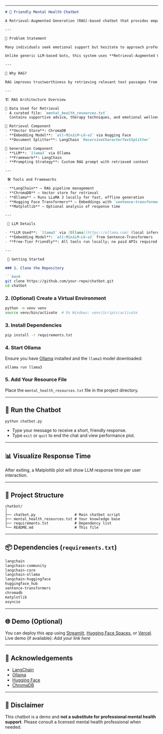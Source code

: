 
---

````md
# 🧠 Friendly Mental Health Chatbot

A Retrieval-Augmented Generation (RAG)-based chatbot that provides empathetic and helpful responses grounded in reliable mental health resources. Ideal for offering emotional support, this assistant uses vector-based retrieval and local LLM generation for informed, emotionally intelligent responses.

---

🧩 Problem Statement

Many individuals seek emotional support but hesitate to approach professionals or find it difficult to search through mental health literature. This chatbot addresses that by enabling **accessible, reliable, and emotionally aware guidance**, grounded in real mental health resources.

Unlike generic LLM-based bots, this system uses **Retrieval-Augmented Generation (RAG)** to provide **fact-based responses**, reducing hallucinations and increasing relevance.

---

🧠 Why RAG?

RAG improves trustworthiness by retrieving relevant text passages from verified content (e.g., therapy guides or support articles) and **feeding them to the LLM** before generation. This ensures responses are **informed and grounded**, not hallucinated.

---

🏗️ RAG Architecture Overview

🔹 Data Used for Retrieval
- A curated file: `mental_health_resources.txt`  
  Contains supportive advice, therapy techniques, and emotional wellness tips.

🔹 Retrieval Component
- **Vector Store**: ChromaDB  
- **Embedding Model**: `all-MiniLM-L6-v2` via Hugging Face  
- **Document Splitter**: LangChain `RecursiveCharacterTextSplitter`  

🔹 Generation Component
- **LLM**: `llama3` via Ollama  
- **Framework**: LangChain  
- **Prompting Strategy**: Custom RAG prompt with retrieved context

---

 🛠️ Tools and Frameworks

- **LangChain** – RAG pipeline management  
- **ChromaDB** – Vector store for retrieval  
- **Ollama** – Runs LLaMA 3 locally for fast, offline generation  
- **Hugging Face Transformers** – Embeddings with `sentence-transformers`  
- **Matplotlib** – Optional analysis of response time  

---

 🧪 LLM Details

- **LLM Used**: `llama3` via [Ollama](https://ollama.com) (local inference)
- **Embedding Model**: `all-MiniLM-L6-v2` from Sentence-Transformers
- **Free-Tier Friendly**: All tools run locally; no paid APIs required

---

 🚀 Getting Started

### 1. Clone the Repository

```bash
git clone https://github.com/your-repo/chatbot.git
cd chatbot
````

### 2. (Optional) Create a Virtual Environment

```bash
python -m venv venv
source venv/bin/activate  # On Windows: venv\Scripts\activate
```

### 3. Install Dependencies

```bash
pip install -r requirements.txt
```

### 4. Start Ollama

Ensure you have [Ollama](https://ollama.com) installed and the `llama3` model downloaded:

```bash
ollama run llama3
```

### 5. Add Your Resource File

Place the `mental_health_resources.txt` file in the project directory.

---

## 💬 Run the Chatbot

```bash
python chatbot.py
```

* Type your message to receive a short, friendly response.
* Type `exit` or `quit` to end the chat and view performance plot.

---

## 📊 Visualize Response Time

After exiting, a Matplotlib plot will show LLM response time per user interaction.

---

## 📁 Project Structure

```
chatbot/
│
├── chatbot.py                  # Main chatbot script
├── mental_health_resources.txt # Your knowledge base
├── requirements.txt            # Dependency list
└── README.md                   # This file
```

---

## 📦 Dependencies (`requirements.txt`)

```txt
langchain
langchain-community
langchain-core
langchain-ollama
langchain-huggingface
huggingface_hub
sentence-transformers
chromadb
matplotlib
asyncio
```

---

## 🌐 Demo (Optional)

You can deploy this app using [Streamlit](https://streamlit.io/), [Hugging Face Spaces](https://huggingface.co/spaces), or [Vercel](https://vercel.com).
Live demo (if available): *Add your link here*

---

## 🙏 Acknowledgements

* [LangChain](https://www.langchain.com/)
* [Ollama](https://ollama.com/)
* [Hugging Face](https://huggingface.co/)
* [ChromaDB](https://www.trychroma.com/)

---

## 💙 Disclaimer

This chatbot is a demo and **not a substitute for professional mental health support**.
Please consult a licensed mental health professional when needed.

```



